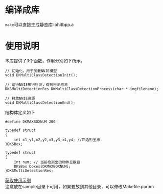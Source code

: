 # 编译成库

`make`可以直接生成静态库libhitbpp.a

# 使用说明

本库提供了3个函数，作用分别如下所示。

```
// 初始化，用于加载NNIE模型
void DKMultiClassDetectionInit();

// 运行NNIE执行检测，得到检测结果
DKSMultiDetectionRes DKMultiClassDetectionProcess(char * imgfilename);

// 释放NNIE资源
void DKMultiClassDetectionEnd();
```

结构体定义如下

```
#define DKMAXBOXNUM 200

typedef struct
{
    int x1,y1,x2,y2,x3,y3,x4,y4; //四边形坐标
}DKSBox;

typedef struct
{
    int num; // 当前检测出的物体总数目
    DKSBox boxes[DKMAXBOXNUM];
}DKSMultiDetectionRes;
```

[获取使用示例](https://github.com/FreshMOU/HiText/releases/download/v1.1/libHiText.zip)  
注意放在sample目录下可用，如果要放到其他目录，可以修改Makefile.param